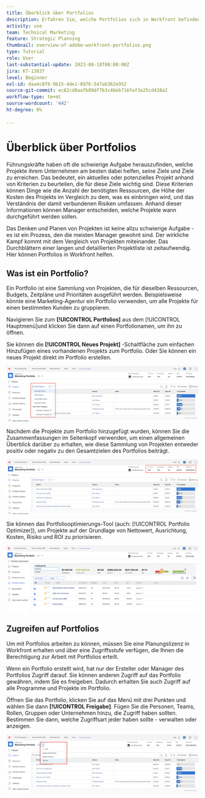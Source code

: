 ```yaml
---
title: Überblick über Portfolios
description: Erfahren Sie, welche Portfolios sich in Workfront befinden und wie sie Ihnen dabei helfen können, Projekte zu priorisieren und sie miteinander zu vergleichen.
activity: use
team: Technical Marketing
feature: Strategic Planning
thumbnail: overview-of-adobe-workfront-portfolios.png
type: Tutorial
role: User
last-substantial-update: 2023-08-18T00:00:00Z
jira: KT-13837
level: Beginner
exl-id: daa4c8f8-9b15-4de1-8976-547a6362e952
source-git-commit: ec82cd0aafb89df7b3c46eb716faf3a25cd438a2
workflow-type: tm+mt
source-wordcount: '442'
ht-degree: 0%

---
```


# Überblick über Portfolios

Führungskräfte haben oft die schwierige Aufgabe herauszufinden, welche Projekte ihrem Unternehmen am besten dabei helfen, seine Ziele und Ziele zu erreichen. Das bedeutet, ein aktuelles oder potenzielles Projekt anhand von Kriterien zu beurteilen, die für diese Ziele wichtig sind. Diese Kriterien können Dinge wie die Anzahl der benötigten Ressourcen, die Höhe der Kosten des Projekts im Vergleich zu dem, was es einbringen wird, und das Verständnis der damit verbundenen Risiken umfassen. Anhand dieser Informationen können Manager entscheiden, welche Projekte wann durchgeführt werden sollen.

Das Denken und Planen von Projekten ist keine allzu schwierige Aufgabe - es ist ein Prozess, den die meisten Manager gewohnt sind. Der wirkliche Kampf kommt mit dem Vergleich von Projekten miteinander. Das Durchblättern einer langen und detaillierten Projektliste ist zeitaufwendig. Hier können Portfolios in Workfront helfen.

## Was ist ein Portfolio?

Ein Portfolio ist eine Sammlung von Projekten, die für dieselben Ressourcen, Budgets, Zeitpläne und Prioritäten ausgeführt werden. Beispielsweise könnte eine Marketing-Agentur ein Portfolio verwenden, um alle Projekte für einen bestimmten Kunden zu gruppieren.

Navigieren Sie zum **[!UICONTROL Portfolios]** aus dem [!UICONTROL Hauptmenü]und klicken Sie dann auf einen Portfolionamen, um ihn zu öffnen.

Sie können die **[!UICONTROL Neues Projekt]** -Schaltfläche zum einfachen Hinzufügen eines vorhandenen Projekts zum Portfolio. Oder Sie können ein neues Projekt direkt im Portfolio erstellen.

![Ein Bild des Dropdown-Menüs für die [!UICONTROL Neues Projekt] button](assets/01-portfolio-management3.png)

Nachdem die Projekte zum Portfolio hinzugefügt wurden, können Sie die Zusammenfassungen im Seitenkopf verwenden, um einen allgemeinen Überblick darüber zu erhalten, wie diese Sammlung von Projekten entweder positiv oder negativ zu den Gesamtzielen des Portfolios beiträgt.

![Ein Bild der zusammenfassenden Informationen des Portfolios im Seitenkopf](assets/02-portfolio-management1.png)

Sie können das Portfoliooptimierungs-Tool (auch: [!UICONTROL Portfolio Optimizer]), um Projekte auf der Grundlage von Nettowert, Ausrichtung, Kosten, Risiko und ROI zu priorisieren.

![Ein Bild der Priorisierung von Projekten in einem Portfolio](assets/03-portfolio-management2.png)

## Zugreifen auf Portfolios

Um mit Portfolios arbeiten zu können, müssen Sie eine Planungslizenz in Workfront erhalten und über eine Zugriffsstufe verfügen, die Ihnen die Berechtigung zur Arbeit mit Portfolios erteilt.

Wenn ein Portfolio erstellt wird, hat nur der Ersteller oder Manager des Portfolios Zugriff darauf. Sie können anderen Zugriff auf das Portfolio gewähren, indem Sie es freigeben. Dadurch erhalten Sie auch Zugriff auf alle Programme und Projekte im Portfolio.

Öffnen Sie das Portfolio, klicken Sie auf das Menü mit drei Punkten und wählen Sie dann **[!UICONTROL Freigabe]**. Fügen Sie die Personen, Teams, Rollen, Gruppen oder Unternehmen hinzu, die Zugriff haben sollten. Bestimmen Sie dann, welche Zugriffsart jeder haben sollte - verwalten oder anzeigen.

![Ein Bild der [!UICONTROL Freigabe] in einer [!DNL Workfront] Portfolio](assets/04-portfolio-management11.png)

<!--
Pro-tips graphic
If a user can't access a specific portfolio, make sure it's shared with them. The Workfront access level determines that a user can access portfolios in general, but sharing makes sure they can see specific portfolios. 
-->

<!--
Learn more graphic and links to documentation articles
* Portfolio overview   
* Create a portfolio 
* Create and manage portfolios 
* Navigate within a portfolio 
* Share a portfolio   
-->
